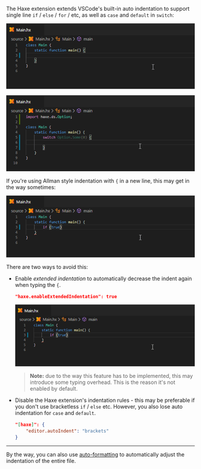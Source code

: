 The Haxe extension extends VSCode's built-in auto indentation to support single line `if` / `else` / `for` / etc, as well as `case` and `default` in `switch`:

![](images/auto-indentation/if.gif)

![](images/auto-indentation/case.gif)

If you're using Allman style indentation with `{` in a new line, this may get in the way sometimes:

![](images/auto-indentation/allman-fail.gif)

There are two ways to avoid this:

- Enable _extended indentation_ to automatically decrease the indent again when typing the `{`.

	```json
	"haxe.enableExtendedIndentation": true
	```
  
	![](images/auto-indentation/allman-success.gif)


	> **Note:** due to the way this feature has to be implemented, this may introduce some typing overhead. This is the reason it's not enabled by default.

- Disable the Haxe extension's indentation rules - this may be preferable if you don't use bracketless `if` / `else` etc. However, you also lose auto indentation for `case` and `default`.

	```json
	"[haxe]": {
		"editor.autoIndent": "brackets"
	}
	```

---

By the way, you can also use [auto-formatting](https://github.com/vshaxe/vshaxe/wiki/Formatting) to automatically adjust the indentation of the entire file.